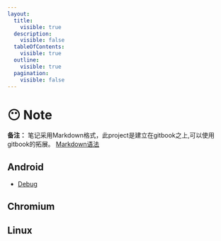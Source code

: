 ```yaml
---
layout:
  title:
    visible: true
  description:
    visible: false
  tableOfContents:
    visible: true
  outline:
    visible: true
  pagination:
    visible: false
---
```


# 😶 Note

**备注：** 笔记采用Markdown格式，此project是建立在gitbook之上,可以使用gitbook的拓展。 [Markdown语法](https://list.yinxiang.com/markdown/eef42447-db3f-48ee-827b-1bb34c03eb83.php)

## Android

* [Debug](readme/android/tiao-shi-xiang-guan.md)

## Chromium

## Linux
